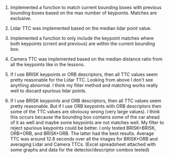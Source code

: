 1. Implemented a function to match current bounding boxes with previous bounding boxes based on the max number of keypoints. Matches are exclusive.

2. Lidar TTC was implemented based on the median lidar point value.

3. Implemented a function to only include the keypoint matches where both keypoints (crrent and previous) are within the current bounding box.

4. Camera TTC was implemented based on the median distance ratio from all the keypoints like in the lessons.

5. If I use BRISK keypoints or ORB descriptors, then all TTC values seem pretty reasonable for the Lidar TTC.  Looking from above I don't see anything abnormal. I think my filter method and matching works really well to discard spurious lidar points.

6. If I use BRISK keypoints and ORB descriptors, then all TTC values seem pretty reasonable. But if I use ORB keypoints with ORB descriptors then some of the TTC values are obviousy wrong (very large values).  I think this occurs because the bounding box contains some of the car ahead of it as well and maybe some keypoints are not matches well.  My filter to reject spurious keypoints could be better.  I only tested BRISK+BRISK, ORB+ORB, and BRISK+ORB. The latter had the best results. Average TTC was around 12.8 seconds over all the images for BRISK+ORB and averaging Lidar and Camera TTCs.
(Excel spreadsheet attached with some graphs and data for the detector/descriptor combos tested)
